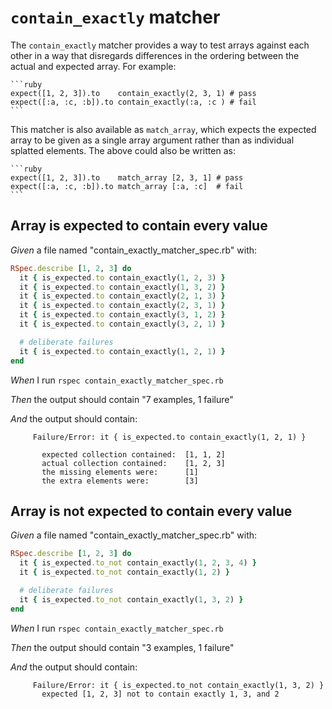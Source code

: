 # `contain_exactly` matcher

The `contain_exactly` matcher provides a way to test arrays against each other in a way
  that disregards differences in the ordering between the actual and expected array.
  For example:

    ```ruby
    expect([1, 2, 3]).to    contain_exactly(2, 3, 1) # pass
    expect([:a, :c, :b]).to contain_exactly(:a, :c ) # fail
    ```

  This matcher is also available as `match_array`, which expects the expected array to be
  given as a single array argument rather than as individual splatted elements. The above
  could also be written as:

    ```ruby
    expect([1, 2, 3]).to    match_array [2, 3, 1] # pass
    expect([:a, :c, :b]).to match_array [:a, :c]  # fail
    ```

## Array is expected to contain every value

_Given_ a file named "contain_exactly_matcher_spec.rb" with:

```ruby
RSpec.describe [1, 2, 3] do
  it { is_expected.to contain_exactly(1, 2, 3) }
  it { is_expected.to contain_exactly(1, 3, 2) }
  it { is_expected.to contain_exactly(2, 1, 3) }
  it { is_expected.to contain_exactly(2, 3, 1) }
  it { is_expected.to contain_exactly(3, 1, 2) }
  it { is_expected.to contain_exactly(3, 2, 1) }

  # deliberate failures
  it { is_expected.to contain_exactly(1, 2, 1) }
end
```

_When_ I run `rspec contain_exactly_matcher_spec.rb`

_Then_ the output should contain "7 examples, 1 failure"

_And_ the output should contain:

```
     Failure/Error: it { is_expected.to contain_exactly(1, 2, 1) }

       expected collection contained:  [1, 1, 2]
       actual collection contained:    [1, 2, 3]
       the missing elements were:      [1]
       the extra elements were:        [3]
```

## Array is not expected to contain every value

_Given_ a file named "contain_exactly_matcher_spec.rb" with:

```ruby
RSpec.describe [1, 2, 3] do
  it { is_expected.to_not contain_exactly(1, 2, 3, 4) }
  it { is_expected.to_not contain_exactly(1, 2) }

  # deliberate failures
  it { is_expected.to_not contain_exactly(1, 3, 2) }
end
```

_When_ I run `rspec contain_exactly_matcher_spec.rb`

_Then_ the output should contain "3 examples, 1 failure"

_And_ the output should contain:

```
     Failure/Error: it { is_expected.to_not contain_exactly(1, 3, 2) }
       expected [1, 2, 3] not to contain exactly 1, 3, and 2
```
